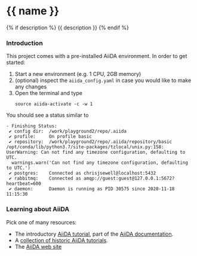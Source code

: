 # {{ name }}
{% if description %}
{{ description }}
{% endif %}

### Introduction

This project comes with a pre-installed AiiDA environment. In order to get started:

 1. Start a new environment (e.g. 1 CPU, 2GB memory)
 1. (optional) inspect the `aiida_config.yaml` in case you would like to make any changes
 1. Open the terminal and type
    ```
    source aiida-activate -c -w 1
    ```

You should see a status similar to
```
- Finishing Status:
 ✔ config dir:  /work/playground2/repo/.aiida
 ✔ profile:     On profile basic
 ✔ repository:  /work/playground2/repo/.aiida/repository/basic
/opt/conda/lib/python3.7/site-packages/tzlocal/unix.py:158: UserWarning: Can not find any timezone configuration, defaulting to UTC.
  warnings.warn('Can not find any timezone configuration, defaulting to UTC.')
 ✔ postgres:    Connected as chrisjsewell@localhost:5432
 ✔ rabbitmq:    Connected as amqp://guest:guest@127.0.0.1:5672?heartbeat=600
 ✔ daemon:      Daemon is running as PID 30575 since 2020-11-18 11:15:30
 ```

### Learning about AiiDA

Pick one of many resources:

 * The introductory [AiiDA tutorial](https://aiida.readthedocs.io/projects/aiida-core/en/latest/intro/tutorial.html), part of the [AiiDA documentation](https://aiida.readthedocs.io).
 * A [collection of historic AiiDA tutorials](https://aiida-tutorials.readthedocs.io/en/latest/).
 * The [AiiDA web site](http://www.aiida.net)

